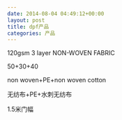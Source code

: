 ```yaml
---
date: 2014-08-04 04:49:12+00:00
layout: post
title: dpf产品
categories: 产品
---
```



120gsm 3 layer NON-WOVEN FABRIC

50+30+40

non woven+PE+non woven cotton

无纺布+PE+水刺无纺布

1.5米门幅  